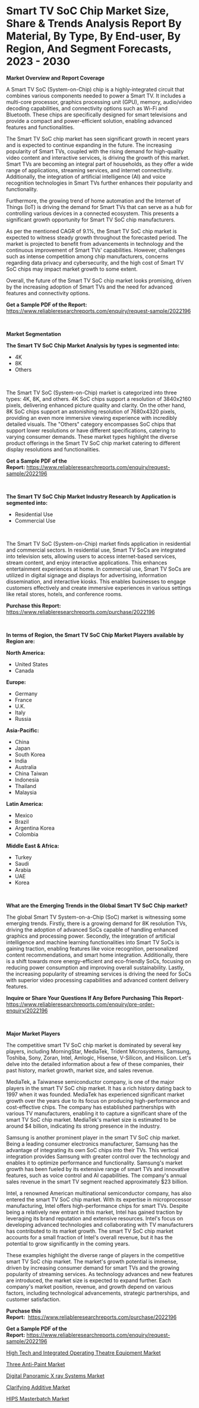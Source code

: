 <p><h1>Smart TV SoC Chip Market Size, Share & Trends Analysis Report By Material, By Type, By End-user, By Region, And Segment Forecasts, 2023 - 2030</h1></p><p><strong>Market Overview and Report Coverage</strong></p>
<p><p>A Smart TV SoC (System-on-Chip) chip is a highly-integrated circuit that combines various components needed to power a Smart TV. It includes a multi-core processor, graphics processing unit (GPU), memory, audio/video decoding capabilities, and connectivity options such as Wi-Fi and Bluetooth. These chips are specifically designed for smart televisions and provide a compact and power-efficient solution, enabling advanced features and functionalities.</p><p>The Smart TV SoC chip market has seen significant growth in recent years and is expected to continue expanding in the future. The increasing popularity of Smart TVs, coupled with the rising demand for high-quality video content and interactive services, is driving the growth of this market. Smart TVs are becoming an integral part of households, as they offer a wide range of applications, streaming services, and internet connectivity. Additionally, the integration of artificial intelligence (AI) and voice recognition technologies in Smart TVs further enhances their popularity and functionality.</p><p>Furthermore, the growing trend of home automation and the Internet of Things (IoT) is driving the demand for Smart TVs that can serve as a hub for controlling various devices in a connected ecosystem. This presents a significant growth opportunity for Smart TV SoC chip manufacturers.</p><p>As per the mentioned CAGR of 9.1%, the Smart TV SoC chip market is expected to witness steady growth throughout the forecasted period. The market is projected to benefit from advancements in technology and the continuous improvement of Smart TVs' capabilities. However, challenges such as intense competition among chip manufacturers, concerns regarding data privacy and cybersecurity, and the high cost of Smart TV SoC chips may impact market growth to some extent.</p><p>Overall, the future of the Smart TV SoC chip market looks promising, driven by the increasing adoption of Smart TVs and the need for advanced features and connectivity options.</p></p>
<p><strong>Get a Sample PDF of the Report:</strong> <a href="https://www.reliableresearchreports.com/enquiry/request-sample/2022196">https://www.reliableresearchreports.com/enquiry/request-sample/2022196</a></p>
<p>&nbsp;</p>
<p><strong>Market Segmentation</strong></p>
<p><strong>The Smart TV SoC Chip Market Analysis by types is segmented into:</strong></p>
<p><ul><li>4K</li><li>8K</li><li>Others</li></ul></p>
<p>&nbsp;</p>
<p><p>The Smart TV SoC (System-on-Chip) market is categorized into three types: 4K, 8K, and others. 4K SoC chips support a resolution of 3840x2160 pixels, delivering enhanced picture quality and clarity. On the other hand, 8K SoC chips support an astonishing resolution of 7680x4320 pixels, providing an even more immersive viewing experience with incredibly detailed visuals. The "Others" category encompasses SoC chips that support lower resolutions or have different specifications, catering to varying consumer demands. These market types highlight the diverse product offerings in the Smart TV SoC chip market catering to different display resolutions and functionalities.</p></p>
<p><strong>Get a Sample PDF of the Report:</strong>&nbsp;<a href="https://www.reliableresearchreports.com/enquiry/request-sample/2022196">https://www.reliableresearchreports.com/enquiry/request-sample/2022196</a></p>
<p>&nbsp;</p>
<p><strong>The Smart TV SoC Chip Market Industry Research by Application is segmented into:</strong></p>
<p><ul><li>Residential Use</li><li>Commercial Use</li></ul></p>
<p>&nbsp;</p>
<p><p>The Smart TV SoC (System-on-Chip) market finds application in residential and commercial sectors. In residential use, Smart TV SoCs are integrated into television sets, allowing users to access internet-based services, stream content, and enjoy interactive applications. This enhances entertainment experiences at home. In commercial use, Smart TV SoCs are utilized in digital signage and displays for advertising, information dissemination, and interactive kiosks. This enables businesses to engage customers effectively and create immersive experiences in various settings like retail stores, hotels, and conference rooms.</p></p>
<p><strong>Purchase this Report:</strong>&nbsp; <a href="https://www.reliableresearchreports.com/purchase/2022196">https://www.reliableresearchreports.com/purchase/2022196</a></p>
<p>&nbsp;</p>
<p><strong>In terms of Region, the Smart TV SoC Chip Market Players available by Region are:</strong></p>
<p>
    <p> <strong> North America: </strong>
        <ul>
            <li>United States</li>
            <li>Canada</li>
        </ul>
        </p> 
    <p> <strong> Europe: </strong>
        <ul>
            <li>Germany</li>
            <li>France</li>
            <li>U.K.</li>
            <li>Italy</li>
            <li>Russia</li>
        </ul>
        </p> 
    <p> <strong> Asia-Pacific: </strong>
        <ul>
            <li>China</li>
            <li>Japan</li>
            <li>South Korea</li>
            <li>India</li>
            <li>Australia</li>
            <li>China Taiwan</li>
            <li>Indonesia</li>
            <li>Thailand</li>
            <li>Malaysia</li>
        </ul>
        </p> 
    <p> <strong> Latin America: </strong>
        <ul>
            <li>Mexico</li>
            <li>Brazil</li>
            <li>Argentina Korea</li>
            <li>Colombia</li>
        </ul>
        </p> 
    <p> <strong> Middle East & Africa: </strong>
        <ul>
            <li>Turkey</li>
            <li>Saudi</li>
            <li>Arabia</li>
            <li>UAE</li>
            <li>Korea</li>
        </ul>
    </p>
    </p>
<p>&nbsp;</p>
<p><strong>What are the Emerging Trends in the Global Smart TV SoC Chip market?</strong></p>
<p><p>The global Smart TV System-on-a-Chip (SoC) market is witnessing some emerging trends. Firstly, there is a growing demand for 8K resolution TVs, driving the adoption of advanced SoCs capable of handling enhanced graphics and processing power. Secondly, the integration of artificial intelligence and machine learning functionalities into Smart TV SoCs is gaining traction, enabling features like voice recognition, personalized content recommendations, and smart home integration. Additionally, there is a shift towards more energy-efficient and eco-friendly SoCs, focusing on reducing power consumption and improving overall sustainability. Lastly, the increasing popularity of streaming services is driving the need for SoCs with superior video processing capabilities and advanced content delivery features.</p></p>
<p><strong>Inquire or Share Your Questions If Any Before Purchasing This Report</strong>- <a href="https://www.reliableresearchreports.com/enquiry/pre-order-enquiry/2022196">https://www.reliableresearchreports.com/enquiry/pre-order-enquiry/2022196</a></p>
<p>&nbsp;</p>
<p><strong>Major Market Players</strong></p>
<p><p>The competitive smart TV SoC chip market is dominated by several key players, including MorningStar, MediaTek, Trident Microsystems, Samsung, Toshiba, Sony, Zoran, Intel, Amlogic, Hisense, V-Silicon, and Hisilicon. Let's delve into the detailed information about a few of these companies, their past history, market growth, market size, and sales revenue.</p><p>MediaTek, a Taiwanese semiconductor company, is one of the major players in the smart TV SoC chip market. It has a rich history dating back to 1997 when it was founded. MediaTek has experienced significant market growth over the years due to its focus on producing high-performance and cost-effective chips. The company has established partnerships with various TV manufacturers, enabling it to capture a significant share of the smart TV SoC chip market. MediaTek's market size is estimated to be around $4 billion, indicating its strong presence in the industry.</p><p>Samsung is another prominent player in the smart TV SoC chip market. Being a leading consumer electronics manufacturer, Samsung has the advantage of integrating its own SoC chips into their TVs. This vertical integration provides Samsung with greater control over the technology and enables it to optimize performance and functionality. Samsung's market growth has been fueled by its extensive range of smart TVs and innovative features, such as voice control and AI capabilities. The company's annual sales revenue in the smart TV segment reached approximately $23 billion.</p><p>Intel, a renowned American multinational semiconductor company, has also entered the smart TV SoC chip market. With its expertise in microprocessor manufacturing, Intel offers high-performance chips for smart TVs. Despite being a relatively new entrant in this market, Intel has gained traction by leveraging its brand reputation and extensive resources. Intel's focus on developing advanced technologies and collaborating with TV manufacturers has contributed to its market growth. The smart TV SoC chip market accounts for a small fraction of Intel's overall revenue, but it has the potential to grow significantly in the coming years.</p><p>These examples highlight the diverse range of players in the competitive smart TV SoC chip market. The market's growth potential is immense, driven by increasing consumer demand for smart TVs and the growing popularity of streaming services. As technology advances and new features are introduced, the market size is expected to expand further. Each company's market position, revenue, and growth depend on various factors, including technological advancements, strategic partnerships, and customer satisfaction.</p></p>
<p><strong>Purchase this Report:</strong>&nbsp;&nbsp;<a href="https://www.reliableresearchreports.com/purchase/2022196">https://www.reliableresearchreports.com/purchase/2022196</a></p>
<p></p>
<p><strong>Get a Sample PDF of the Report:</strong>&nbsp;<a href="https://www.reliableresearchreports.com/enquiry/request-sample/2022196">https://www.reliableresearchreports.com/enquiry/request-sample/2022196</a></p>
<p><p><a href="https://github.com/rahu1503/Market-Research-Report-List-1/blob/main/high-tech-and-integrated-operating-theatre-equipment-market.md">High Tech and Integrated Operating Theatre Equipment Market</a></p><p><a href="https://medium.com/@sake.use.loan/three-anti-paint-market-size-reveals-the-best-marketing-channels-in-global-industry-b21a6dd544e8">Three Anti-Paint Market</a></p><p><a href="https://github.com/gshchiplitsov/Market-Research-Report-List-1/blob/main/digital-panoramic-x-ray-systems-market.md">Digital Panoramic X ray Systems Market</a></p><p><a href="https://medium.com/@melt.scale.beast/analyzing-clarifying-additive-market-global-industry-perspective-and-forecast-2023-to-2030-7f59196632eb">Clarifying Additive Market</a></p><p><a href="https://medium.com/@earn.only.flood/hips-masterbatch-market-insight-market-trends-growth-forecasted-from-2023-to-2030-e7e76c5222a3">HIPS Masterbatch Market</a></p></p>